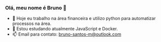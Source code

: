 ### Olá, meu nome é Bruno 👋

- 🔭 Hoje eu trabalho na área financeira e utilizo python para automatizar processos na área.
- 🌱 Estou estudando atualmente JavaScript e Docker.
- 📫 Email para contato: bruno-santos-m@outlook.com  

